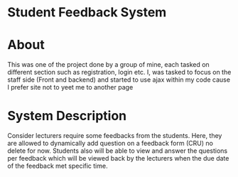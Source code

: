 # Student Feedback System

# About
This was one of the project done by a group of mine, each tasked on different section such as registration, login etc.
I, was tasked to focus on the staff side (Front and backend) and started to use ajax within my code cause I prefer site not to yeet me to another page

# System Description
Consider lecturers require some feedbacks from the students. Here, they are allowed to dynamically add question on a feedback form (CRU) no delete for now.
Students also will be able to view and answer the questions per feedback which will be viewed back by the lecturers when the due date of the feedback met specific time.

